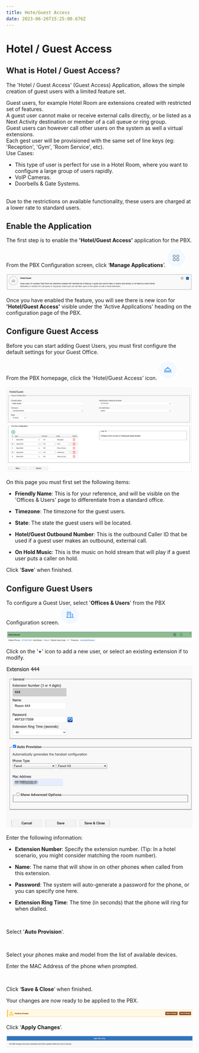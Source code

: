 ```yaml
---
title: Hote/Guest Access
date: 2023-06-26T15:25:00.676Z
---
```

# Hotel / Guest Access

## What is Hotel / Guest Access? 

The 'Hotel / Guest Access' (Guest Access) Application, allows the simple creation of guest users with a limited feature set.


Guest users, for example Hotel Room are extensions created with restricted set of features.<br>
A guest user cannot make or receive external calls directly, or be listed as a Next Activity destination or member of a call queue or ring group. <br>
Guest users can however call other users on the system as well a virtual extensions.
<br>
Each gest user will be provisioned with the same set of line keys (eg: 'Reception', 'Gym', 'Room Service', etc).
<br>
Use Cases: 
  - This type of user is perfect for use in a Hotel Room, where you want to configure a large group of users rapidly.
  - VoIP Cameras.
  - Doorbells & Gate Systems.
<br>
Due to the restrictions on available functionality, these users are charged at a lower rate to standard users.
<br>


## Enable the Application

The first step is to enable the **'Hotel/Guest Access'** application for the PBX.

From the PBX Configuration screen, click ‘**Manage Applications**’. <img src="../../images/applications_icon.png" alt="applications icon" title="applications icon" height="50px"/>

<img style="width: 800px; height: auto;" src="../../images/hotel_1.png">

Once you have enabled the feature, you will see there is new icon for **'Hotel/Guest Access'** visible under the 'Active Applications' heading on the configuration page of the PBX.


## Configure Guest Access

Before you can start adding Guest Users, you must first configure the default settings for your Guest Office.

From the PBX homepage, click the 'Hotel/Guest Access' icon. <img style="width:50px; height: auto;" src="../../images/hotel_2.png">

<img style="width: auto; height: auto;" src="../../images/hotel_3.png">

On this page you must first set the following items:

* **Friendly Name**:  This is for your reference, and will be visible on the 'Offices & Users' page to differentiate from a standard office.
  
* **Timezone**: The timezone for the guest users.

* **State**: The state the guest users will be located.

* **Hotel/Guest Outbound Number**: This is the outbound Caller ID that be used if a guest user makes an outbound, external call.

* **On Hold Music**: This is the music on hold stream that will play if a guest user puts a caller on hold.

Click '**Save**' when finished.

## Configure Guest Users

To configure a Guest User, select '**Offices & Users**'  from the PBX Configuration screen. <img src="../../images/icon_officesandusers.png" alt="offices & users icon" title="offices & users icon" height="50px"/>

<img style="width: auto; height: auto;" src="../../images/hotel_4.png">

Click on the '**+**' icon to add a new user, or select an existing extension if to modify.

<img style="width: auto; height: auto;" src="../../images/hotel_5.png">

Enter the following information: 

* **Extension Number**: Specify the extension number. (Tip: In a hotel scenario, you might consider matching the room number).
  
* **Name**: The name that will show in on other phones when called from this extension.

* **Password**: The system will auto-generate a password for the phone, or you can specify one here. 
  
* **Extension Ring Time**: The time (in seconds) that the phone will ring for when dialled.
<br>

Select '**Auto Provision**'.

<br>

Select your phones make and model from the list of available devices.

Enter the MAC Address of the phone when prompted.

<br>

Click ‘**Save & Close**’ when finished. 

Your changes are now ready to be applied to the PBX.

<img src="../../images/apply_changes.png" alt="pending changes" title="pending changes"/>

Click ‘**Apply Changes**’.

<img src="../../images/ignition_apply_changes_scheduled.png" alt="applied changes" title="applied changes"/>




